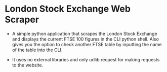 # London Stock Exchange Web Scraper


* A simple python application that scrapes the London Stock Exchange and displays the current FTSE 100 figures in the CLI python shell. Also gives you the option to check another FTSE table by inputting the name of the table into the CLI.

* It uses no external libraries and only urllib.request for making requests to the website.
